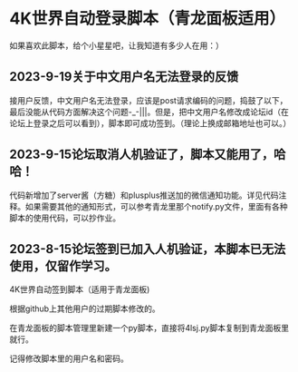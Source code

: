 # 4K世界自动登录脚本（青龙面板适用）
如果喜欢此脚本，给个小星星吧，让我知道有多少人在用：）

## 2023-9-19关于中文用户名无法登录的反馈
接用户反馈，中文用户名无法登录，应该是post请求编码的问题，捣鼓了以下，最后没能从代码方面解决这个问题-_-|||。但是，把中文用户名修改成论坛id（在论坛上登录之后可以看到），脚本即可成功签到。（理论上换成邮箱地址也可以。）

## 2023-9-15论坛取消人机验证了，脚本又能用了，哈哈！
代码新增加了server酱（方糖）和plusplus推送加的微信通知功能。详见代码注释。如果需要其他的通知形式，可以参考青龙里那个notify.py文件，里面有各种脚本的使用代码，可以抄作业。

## 2023-8-15论坛签到已加入人机验证，本脚本已无法使用，仅留作学习。

 4K世界自动签到脚本（适用于青龙面板)
 
 根据github上其他用户的过期脚本修改的。
 
 在青龙面板的脚本管理里新建一个py脚本，直接将4lsj.py脚本复制到青龙面板里就行。
 
 记得修改脚本里的用户名和密码。
